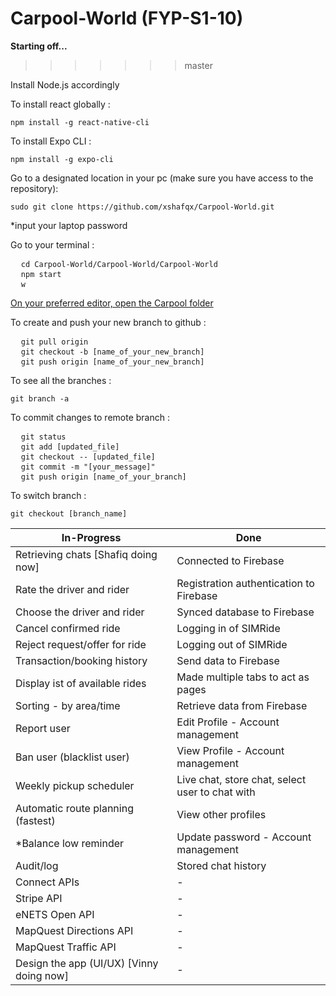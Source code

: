 # Carpool-World (FYP-S1-10)


<b>Starting off...</b>
>>>>>>> master


Install Node.js accordingly


To install react globally :
<pre><code>npm install -g react-native-cli</code></pre>


To install Expo CLI :
<pre><code>npm install -g expo-cli</code></pre>


Go to a designated location in your pc (make sure you have access to the repository):
<pre><code>sudo git clone https://github.com/xshafqx/Carpool-World.git</code></pre>
*input your laptop password


Go to your terminal :
<pre>
  <code>cd Carpool-World/Carpool-World/Carpool-World</code>
  <code>npm start</code>
  <code>w</code>
</pre>


<u>On your preferred editor, open the Carpool folder</u>


To create and push your new branch to github :
<pre>
  <code>git pull origin</code>
  <code>git checkout -b [name_of_your_new_branch]</code>
  <code>git push origin [name_of_your_new_branch]</code>
</pre>


To see all the branches :
<pre><code>git branch -a</code></pre>


To commit changes to remote branch :
<pre>
  <code>git status</code>
  <code>git add [updated_file]</code>
  <code>git checkout -- [updated_file]</code>
  <code>git commit -m "[your_message]"</code>
  <code>git push origin [name_of_your_branch]</code>
</pre>


To switch branch :
<pre><code>git checkout [branch_name]</code></pre>


In-Progress | Done
----------- | -----------
Retrieving chats [Shafiq doing now] | Connected to Firebase 
Rate the driver and rider | Registration authentication to Firebase 
Choose the driver and rider | Synced database to Firebase 
Cancel confirmed ride | Logging in of SIMRide 
Reject request/offer for ride | Logging out of SIMRide 
Transaction/booking history | Send data to Firebase 
Display ist of available rides | Made multiple tabs to act as pages 
Sorting - by area/time | Retrieve data from Firebase 
Report user | Edit Profile - Account management 
Ban user (blacklist user) | View Profile - Account management 
Weekly pickup scheduler | Live chat, store chat, select user to chat with 
Automatic route planning (fastest) | View other profiles 
*Balance low reminder | Update password - Account management
Audit/log | Stored chat history 
Connect APIs | -
Stripe API | -
eNETS Open API | -
MapQuest Directions API | -
MapQuest Traffic API | -
Design the app (UI/UX) [Vinny doing now] | -
